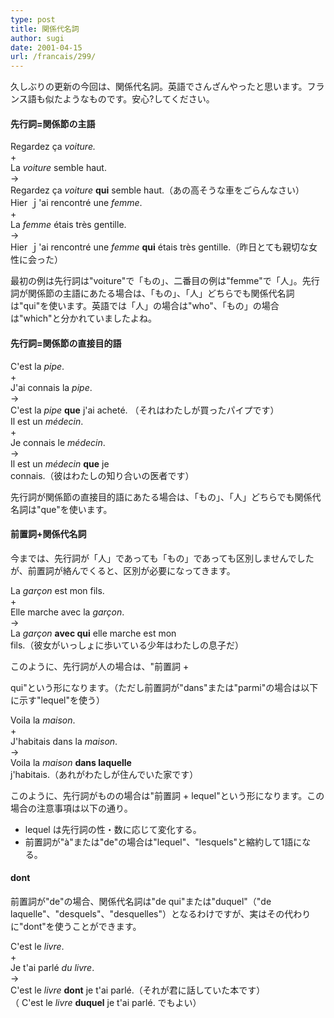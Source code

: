 ```yaml
---
type: post
title: 関係代名詞
author: sugi
date: 2001-04-15
url: /francais/299/
---
```

久しぶりの更新の今回は、関係代名詞。英語でさんざんやったと思います。フランス語も似たようなものです。安心?してください。

#### 先行詞=関係節の主語

<div class="example">
  Regardez &ccedil;a <em>voiture.</em><br /> +<br /> La <em>voiture</em> semble haut.<br /> &rarr;<br /> Regardez &ccedil;a <em>voiture</em> <strong>qui</strong> semble haut.（あの高そうな車をごらんなさい）
</div>

<div class="example">
  Hier ｊ'ai rencontr&eacute; une <em>femme</em>.<br /> +<br /> La <em>femme</em> &eacute;tais tr&egrave;s gentille.<br /> &rarr;<br /> Hier ｊ'ai rencontr&eacute; une <em>femme</em> <strong>qui</strong> &eacute;tais tr&egrave;s gentille.（昨日とても親切な女性に会った）
</div>

最初の例は先行詞は"voiture"で「もの」、二番目の例は"femme"で「人」。先行詞が関係節の主語にあたる場合は、「もの」、「人」どちらでも関係代名詞は"qui"を使います。英語では「人」の場合は"who"、「もの」の場合は"which"と分かれていましたよね。

#### 先行詞=関係節の直接目的語

<div class="example">
  C'est la <em>pipe</em>.<br /> +<br /> J'ai connais la <em>pipe</em>.<br /> &rarr;<br /> C'est la <em>pipe</em> <strong>que</strong> j'ai achet&eacute;. （それはわたしが買ったパイプです）
</div>

<div class="example">
  Il est un <em>m&eacute;decin</em>.<br /> +<br /> Je connais le <em>m&eacute;decin</em>.<br /> &rarr;<br /> Il est un <em>m&eacute;decin</em> <strong>que</strong> je<br /> connais.（彼はわたしの知り合いの医者です）
</div>

先行詞が関係節の直接目的語にあたる場合は、「もの」、「人」どちらでも関係代名詞は"que"を使います。

#### 前置詞+関係代名詞

今までは、先行詞が「人」であっても「もの」であっても区別しませんでしたが、前置詞が絡んでくると、区別が必要になってきます。

<div class="example">
  La <em>gar&ccedil;on</em> est mon fils.<br /> +<br /> Elle marche avec la <em>gar&ccedil;on</em>.<br /> &rarr;<br /> La <em>gar&ccedil;on</em> <strong>avec qui</strong> elle marche est mon<br /> fils.（彼女がいっしょに歩いている少年はわたしの息子だ）
</div>

このように、先行詞が人の場合は、"前置詞 +
  
qui"という形になります。（ただし前置詞が"dans"または"parmi"の場合は以下に示す"lequel"を使う）

<div class="example">
  Voila la <em>maison</em>.<br /> +<br /> J'habitais dans la <em>maison</em>.<br /> &rarr;<br /> Voila la <em>maison</em> <strong>dans laquelle</strong><br /> j'habitais.（あれがわたしが住んでいた家です）
</div>

このように、先行詞がものの場合は"前置詞 + lequel"という形になります。この場合の注意事項は以下の通り。

  * lequel は先行詞の性・数に応じて変化する。
  * 前置詞が"&agrave;"または"de"の場合は"lequel"、"lesquels"と縮約して1語になる。

#### dont

前置詞が"de"の場合、関係代名詞は"de qui"または"duquel"（"de laquelle"、"desquels"、"desquelles"）となるわけですが、実はその代わりに"dont"を使うことができます。

<div class="example">
  C'est le <em>livre</em>.<br /> +<br /> Je t'ai parl&eacute; <em>du livre</em>.<br /> &rarr;<br /> C'est le <em>livre</em> <strong>dont</strong> je t'ai parl&eacute;.（それが君に話していた本です）<br /> （ C'est le <em>livre</em> <strong>duquel</strong> je t'ai parl&eacute;. でもよい）
</div>
